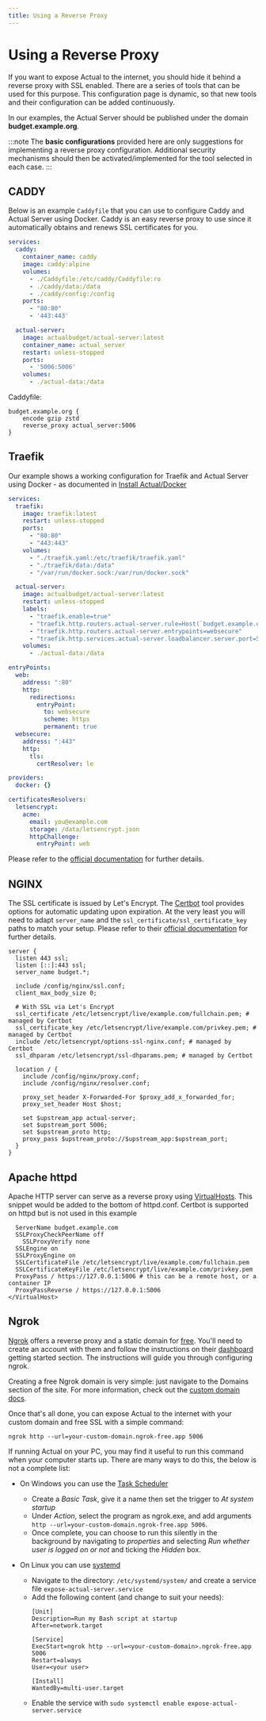 ```yaml
---
title: Using a Reverse Proxy
---
```


# Using a Reverse Proxy

If you want to expose Actual to the internet, you should hide it behind a reverse proxy with SSL enabled.
There are a series of tools that can be used for this purpose. This configuration page is dynamic, so that new tools and their configuration can be added continuously.

In our examples, the Actual Server should be published under the domain **budget.example.org**.

:::note
The **basic configurations** provided here are only suggestions for implementing a reverse proxy configuration. Additional security mechanisms should then be activated/implemented for the tool selected in each case.
:::

## CADDY

Below is an example `Caddyfile` that you can use to configure Caddy and Actual Server using Docker. Caddy is an easy reverse proxy to use since it automatically obtains and renews SSL certificates for you.

```yaml title="docker-compose.yml"
services:
  caddy:
    container_name: caddy
    image: caddy:alpine
    volumes:
      - ./Caddyfile:/etc/caddy/Caddyfile:ro
      - ./caddy/data:/data
      - ./caddy/config:/config
    ports:
      - "80:80"
      - '443:443'

  actual-server:
    image: actualbudget/actual-server:latest
    container_name: actual_server
    restart: unless-stopped
    ports:
      - '5006:5006'
    volumes:
      - ./actual-data:/data
```
Caddyfile:
```
budget.example.org {
    encode gzip zstd
    reverse_proxy actual_server:5006
}
```


## Traefik

Our example shows a working configuration for Traefik and Actual Server using Docker - as documented in [Install Actual/Docker](../install/docker.md)

```yaml title="docker-compose.yml"
services:
  traefik:
    image: traefik:latest
    restart: unless-stopped
    ports:
      - "80:80"
      - "443:443"
    volumes:
      - "./traefik.yaml:/etc/traefik/traefik.yaml"
      - "./traefik/data:/data"
      - "/var/run/docker.sock:/var/run/docker.sock"

  actual-server:
    image: actualbudget/actual-server:latest
    restart: unless-stopped
    labels:
      - "traefik.enable=true"
      - "traefik.http.routers.actual-server.rule=Host(`budget.example.org`)"
      - "traefik.http.routers.actual-server.entrypoints=websecure"
      - "traefik.http.services.actual-server.loadbalancer.server.port=5006"
    volumes:
      - ./actual-data:/data
```

```yaml title="traefik.yaml"
entryPoints:
  web:
    address: ":80"
    http:
      redirections:
        entryPoint:
          to: websecure
          scheme: https
          permanent: true
  websecure:
    address: ":443"
    http:
      tls:
        certResolver: le

providers:
  docker: {}

certificatesResolvers:
  letsencrypt:
    acme:
      email: you@example.com
      storage: /data/letsencrypt.json
      httpChallenge:
        entryPoint: web
```

Please refer to the [official documentation](https://doc.traefik.io/traefik/user-guides/docker-compose/basic-example/) for further details.

## NGINX

The SSL certificate is issued by Let's Encrypt. The [Certbot](https://certbot.eff.org/instructions) tool provides options for automatic updating upon expiration.
At the very least you will need to adapt `server_name` and the `ssl_certificate/ssl_certificate_key` paths to match your setup.
Please refer to their [official documentation](https://nginx.org/en/docs/) for further details.

```nginx title="NGINX Example Config"
server {
  listen 443 ssl;
  listen [::]:443 ssl;
  server_name budget.*;

  include /config/nginx/ssl.conf;
  client_max_body_size 0;

  # With SSL via Let's Encrypt
  ssl_certificate /etc/letsencrypt/live/example.com/fullchain.pem; # managed by Certbot
  ssl_certificate_key /etc/letsencrypt/live/example.com/privkey.pem; # managed by Certbot
  include /etc/letsencrypt/options-ssl-nginx.conf; # managed by Certbot
  ssl_dhparam /etc/letsencrypt/ssl-dhparams.pem; # managed by Certbot

  location / {
    include /config/nginx/proxy.conf;
    include /config/nginx/resolver.conf;

    proxy_set_header X-Forwarded-For $proxy_add_x_forwarded_for;
    proxy_set_header Host $host;

    set $upstream_app actual-server;
    set $upstream_port 5006;
    set $upstream_proto http;
    proxy_pass $upstream_proto://$upstream_app:$upstream_port;
  }
}
```

## Apache httpd

Apache HTTP server can serve as a reverse proxy using [VirtualHosts](https://httpd.apache.org/docs/2.4/vhosts/examples.html). This snippet would be added to the bottom of httpd.conf. Certbot is supported on httpd but is not used in this example

```<VirtualHost *:443>
  ServerName budget.example.com
  SSLProxyCheckPeerName off
	SSLProxyVerify none
  SSLEngine on
  SSLProxyEngine on
  SSLCertificateFile /etc/letsencrypt/live/example.com/fullchain.pem
  SSLCertificateKeyFile /etc/letsencrypt/live/example.com/privkey.pem
  ProxyPass / https://127.0.0.1:5006 # this can be a remote host, or a container IP
  ProxyPassReverse / https://127.0.0.1:5006
</VirtualHost>
```

## Ngrok

[Ngrok](https://ngrok.com/) offers a reverse proxy and a static domain for [free](https://ngrok.com/docs/pricing-limits/free-plan-limits/). You'll need to create an account with them and follow the instructions on their [dashboard](https://dashboard.ngrok.com/) getting started section. The instructions will guide you through configuring ngrok.

Creating a free Ngrok domain is very simple: just navigate to the Domains section of the site. For more information, check out the [custom domain docs](https://ngrok.com/docs/guides/other-guides/how-to-set-up-a-custom-domain/).

Once that's all done, you can expose Actual to the internet with your custom domain and free SSL with a simple command:

```
ngrok http --url=your-custom-domain.ngrok-free.app 5006
```

If running Actual on your PC, you may find it useful to run this command when your computer starts up. There are many ways to do this, the below is not a complete list:

- On Windows you can use the [Task Scheduler](https://www.technipages.com/scheduled-task-windows/)
  - Create a *Basic Task*, give it a name then set the trigger to *At system startup*
  - Under *Action*, select the program as ngrok.exe, and add arguments ```http --url=your-custom-domain.ngrok-free.app 5006```.
  - Once complete, you can choose to run this silently in the background by navigating to *properties* and selecting *Run whether user is logged on or not* and ticking the *Hidden* box.

- On Linux you can use [systemd](https://systemd.io/)
  - Navigate to the directory: `/etc/systemd/system/` and create a service file `expose-actual-server.service`
  - Add the following content (and change to suit your needs):
    ```
    [Unit]
    Description=Run my Bash script at startup
    After=network.target

    [Service]
    ExecStart=ngrok http --url=<your-custom-domain>.ngrok-free.app 5006
    Restart=always
    User=<your user>

    [Install]
    WantedBy=multi-user.target
    ```
  - Enable the service with ```sudo systemctl enable expose-actual-server.service```
